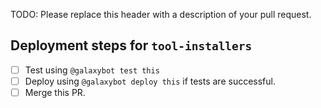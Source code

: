 TODO: Please replace this header with a description of your pull request.

## Deployment steps for `tool-installers`
- [ ] Test using `@galaxybot test this`
- [ ] Deploy using `@galaxybot deploy this` if tests are successful.
- [ ] Merge this PR.
